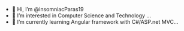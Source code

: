 - 👋 Hi, I’m @insomniacParas19
- 👀 I’m interested in Computer Science and Technology ...
- 🌱 I’m currently learning Angular framework with C#/ASP.net MVC...

<!---
insomniacParas19/insomniacParas19 is a ✨ special ✨ repository because its `README.md` (this file) appears on your GitHub profile.
You can click the Preview link to take a look at your changes.
--->
